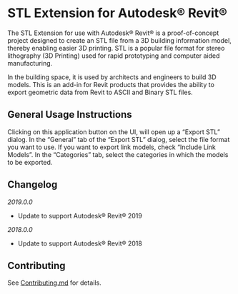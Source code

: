 ﻿STL Extension for Autodesk® Revit®
===========

The STL Extension for use with Autodesk® Revit® is a proof-of-concept project designed to create an STL file from a 3D building information model, thereby enabling easier 3D printing. STL is a popular file format for stereo lithography (3D Printing) used for rapid prototyping and computer aided manufacturing.
 
In the building space, it is used by architects and engineers to build 3D models. This is an add-in for Revit products that provides the ability to export geometric data from Revit to ASCII and Binary STL files.

## General Usage Instructions
Clicking on this application button on the UI, will open up a “Export STL” dialog. In the “General” tab of the “Export STL” dialog, select the file format you want to use. If you want to export link models, check “Include Link Models”. In the “Categories” tab, select the categories in which the models to be exported.

## Changelog
*2019.0.0*
- Update to support Autodesk® Revit® 2019

*2018.0.0*
- Update to support Autodesk® Revit® 2018

## Contributing
See [Contributing.md](Contributing.md) for details.